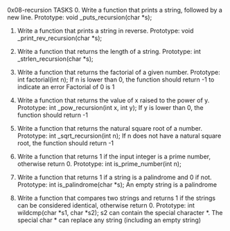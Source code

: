  0x08-recursion
 TASKS
0. Write a function that prints a string, followed by a new line.
   Prototype: void _puts_recursion(char *s);

1. Write a function that prints a string in reverse.
   Prototype: void _print_rev_recursion(char *s);

2. Write a function that returns the length of a string.
   Prototype: int _strlen_recursion(char *s);

3. Write a function that returns the factorial of a given number.
   Prototype: int factorial(int n);
   If n is lower than 0, the function should return -1 to indicate an error
   Factorial of 0 is 1

4. Write a function that returns the value of x raised to the power of y.
   Prototype: int _pow_recursion(int x, int y);
   If y is lower than 0, the function should return -1

5. Write a function that returns the natural square root of a number.
   Prototype: int _sqrt_recursion(int n);
   If n does not have a natural square root, the function should return -1

6. Write a function that returns 1 if the input integer is a prime number, otherwise return 0.
   Prototype: int is_prime_number(int n);

7. Write a function that returns 1 if a string is a palindrome and 0 if not.
   Prototype: int is_palindrome(char *s);
   An empty string is a palindrome

8. Write a function that compares two strings and returns 1 if the strings can be considered identical, otherwise return 0.
   Prototype: int wildcmp(char *s1, char *s2);
   s2 can contain the special character *.
   The special char * can replace any string (including an empty string) 
